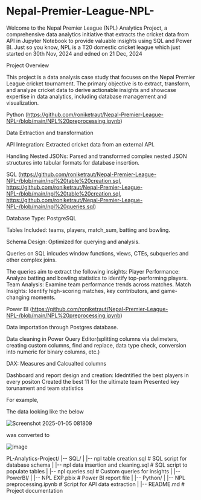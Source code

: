 # Nepal-Premier-League-NPL-
Welcome to the Nepal Premier League (NPL) Analytics Project, a comprehensive data analytics initiative that extracts the cricket data from API in Jupyter Notebook to provide valuable insights using SQL and Power BI. Just so you know, NPL is a T20 domestic cricket league which just started on 30th Nov, 2024 and edned on 21 Dec, 2024

Project Overview

This project is a data analysis case study that focuses on the Nepal Premier League cricket tournament. The primary objective is to extract, transform, and analyze cricket data to derive actionable insights and showcase expertise in data analytics, including database management and visualization.

Python (https://github.com/roniketraut/Nepal-Premier-League-NPL-/blob/main/NPL%20preprocessing.ipynb)

Data Extraction and transformation 

   API Integration: Extracted cricket data from an external API.
   
   Handling Nested JSONs: Parsed and transformed complex nested JSON structures into tabular formats for database insertion.

SQL (https://github.com/roniketraut/Nepal-Premier-League-NPL-/blob/main/npl%20table%20creation.sql, https://github.com/roniketraut/Nepal-Premier-League-NPL-/blob/main/npl%20table%20creation.sql, https://github.com/roniketraut/Nepal-Premier-League-NPL-/blob/main/npl%20queries.sql)

Database Type: PostgreSQL

Tables Included: teams, players, match_sum, batting and bowling.

Schema Design: Optimized for querying and analysis.

Queries on SQL inlcudes window functions, views, CTEs, subqueries and other complex joins.

The queries aim to extract the following insights:
   Player Performance: Analyze batting and bowling statistics to identify top-performing players.
   Team Analysis: Examine team performance trends across matches.
   Match Insights: Identify high-scoring matches, key contributors, and game-changing moments.

Power BI (https://github.com/roniketraut/Nepal-Premier-League-NPL-/blob/main/NPL%20preprocessing.ipynb)

Data importation through Postgres database.

Data cleaning in Power Query Editor(splitting columns via delimeters, creating custom columns, find and replace, data type check, conversion into numeric for binary 
 columns, etc.)
 
DAX: Measures and Calcualted columns

Dashboard and report design and creation:
  Idedntified the best players in every positon
  Created the best 11 for the ultimate team
  Presented key torunament and team statistics 

For example, 

The data looking like the below 

![Screenshot 2025-01-05 081809](https://github.com/user-attachments/assets/7ca1fc62-5a50-43e6-ad3a-70efe613af00)

was converted to 

![image](https://github.com/user-attachments/assets/6daf248a-8d3b-42c7-9c0b-c8c3dd752162)



PL-Analytics-Project/
|-- SQL/
|   |-- npl table creation.sql    # SQL script for database schema
|   |-- npl data insertion and cleaning.sql      # SQL script to populate tables
|   |-- npl queries.sql          # Custom queries for insights
|
|-- PowerBI/
|   |-- NPL EXP.pbix   # Power BI report file
|
|-- Python/
|   |-- NPL preprocessing.ipynb    # Script for API data extraction
|
|-- README.md                # Project documentation


